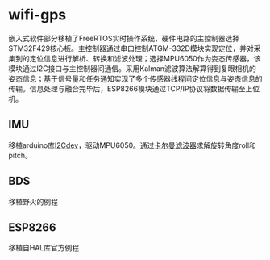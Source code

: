 # wifi-gps
嵌入式软件部分移植了FreeRTOS实时操作系统，硬件电路的主控制器选择STM32F429核心板。主控制器通过串口控制ATGM-332D模块实现定位，并对采集到的定位信息进行解析、转换和滤波处理；选择MPU6050作为姿态传感器，该模块通过I2C接口与主控制器间通信。采用Kalman滤波算法解算得到复眼相机的姿态信息；基于信号量和任务通知实现了多个传感器线程间定位信息与姿态信息的传输。信息处理与融合完毕后，ESP8266模块通过TCP/IP协议将数据传输至上位机。

## IMU
移植arduino库[I2Cdev](https://github.com/jrowberg/i2cdevlib)，驱动MPU6050。通过[卡尔曼滤波器](https://github.com/TKJElectronics/KalmanFilter)求解旋转角度roll和pitch。

## BDS
移植野火的例程

## ESP8266
移植自HAL库官方例程